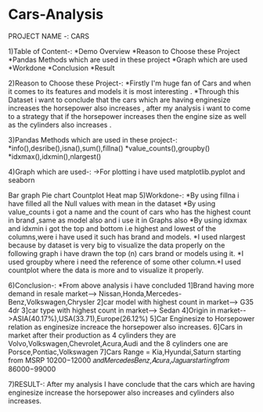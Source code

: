 # Cars-Analysis
PROJECT NAME -: CARS

1)Table of Content-: *Demo Overview *Reason to Choose these Project *Pandas Methods which are used in these project *Graph which are used *Workdone *Conclusion *Result


2)Reason to Choose these Project-: *Firstly I'm huge fan of Cars and when it comes to its features and models it is most interesting . *Through this Dataset i want to conclude that the cars which are having enginesize increases the horsepower also increases , after my analysis i want to come to a strategy that if the horsepower increases then the engine size as well as the cylinders also increases .

3)Pandas Methods which are used in these project-: *info(),desribe(),isna(),sum(),fillna() *value_counts(),groupby() *idxmax(),idxmin(),nlargest() 

4)Graph which are used-: ->For plotting i have used matplotlib.pyplot and seaborn

Bar graph
Pie chart
Countplot
Heat map
5)Workdone-: *By using fillna i have filled all the Null values with mean in the dataset *By using value_counts i got a name and the count of cars who has the highest count in brand ,same as model also and i use it in Graphs also *By using idxmax and idxmin i got the top and bottom i.e highest and lowest of the columns,were i have used it such has brand and models. *I used nlargest because by dataset is very big to visualize the data properly on the following graph i have drawn the top (n) cars brand or models using it. *I used groupby where i need the reference of some other column.*I used countplot where the data is more and to visualize it properly.

6)Conclusion-: *From above analysis i have concluded 1]Brand having more demand in resale market--> Nissan,Honda,Mercedes-Benz,Volkswagen,Chrysler 2]car model with highest count in market--> G35 4dr 3]car type with highest count in market--> Sedan 4]Origin in market-->ASIA(40.17%),USA(33.71),Europe(26.12%) 5]Car Enginesize to Horsepower relation as enginesize increace the horsepower also increases. 6]Cars in market after their production as 4 cylinders they are Volvo,Volkswagen,Chevrolet,Acura,Audi and the 8 cylinders one are Porsce,Pontiac,Volkswagen 7]Cars Range = Kia,Hyundai,Saturn starting from MSRP  $10200−$12000 𝑎𝑛𝑑𝑀𝑒𝑟𝑐𝑒𝑑𝑒𝑠𝐵𝑒𝑛𝑧,𝐴𝑐𝑢𝑟𝑎,𝐽𝑎𝑔𝑢𝑎𝑟𝑠𝑡𝑎𝑟𝑡𝑖𝑛𝑔𝑓𝑟𝑜𝑚 $86000-$99000

7)RESULT-: After my analysis I have  conclude that the cars which are having enginesize increase the horsepower also increases and cylinders also increases.
